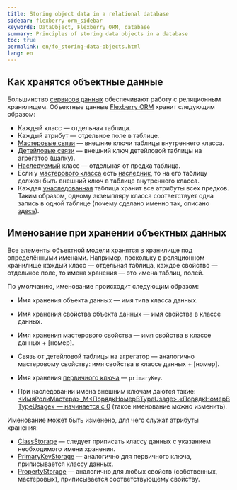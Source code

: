 ```yaml
---
title: Storing object data in a relational database
sidebar: flexberry-orm_sidebar
keywords: DataObject, Flexberry ORM, database
summary: Principles of storing data objects in a database
toc: true
permalink: en/fo_storing-data-objects.html
lang: en
---
```


## Как хранятся объектные данные

Большинство [сервисов данных](fo_data-service.html) обеспечивают работу с реляционным хранилищем.
Объектные данные [Flexberry ORM](fo_flexberry-orm.html) хранит следующим образом:

* Каждый класс — отдельная таблица. 
* Каждый атрибут — отдельное поле в таблице.
* [Мастеровые связи](fd_master-association.html) — внешние ключи таблицы внутреннего класса.
* [Детейловые связи](fo_detail-associations-properties.html) — внешний ключ детейловой таблицы на агрегатор (шапку).
* [Наследуемый](fo_inheritance.html) класс — отдельная от предка таблица.
* Если у [мастерового класса](fd_master-association.html) есть [наследник](fo_inheritance.html), то на его таблицу должен быть внешний ключ в таблице внутреннего класса.
* Каждая [унаследованная](fo_inheritance.html) таблица хранит все атрибуты всех предков. Таким образом, одному экземпляру класса соответствует одна запись в одной таблице (почему сделано именно так, описано [здесь](fo_inheritance.html)).

## Именование при хранении объектных данных

Все элементы объектной модели хранятся в хранилище под определёнными именами. Например, поскольку в реляционном хранилище каждый класс — отдельная таблица, каждое свойство — отдельное поле, то имена хранения — это имена таблиц, полей.

По умолчанию, именование происходит следующим образом:

* Имя хранения объекта данных — имя типа класса данных.
* Имя хранения свойства объекта данных — имя свойства в классе данных.
* Имя хранения мастерового свойства — имя свойства в классе данных + [номер]. 
* Связь от детейловой таблицы на агрегатор — аналогично мастеровому свойству: имя свойства в классе данных + [номер].

* Имя хранения [первичного ключа](fo_primary-keys-objects.html) — `primaryKey`.
* При наследовании имена внешним ключам даются такие: [<ИмяРолиМастера>_M<ПорядкНомерВTypeUsage>.«ПорядкНомерВTypeUsage» — начинается с 0](fo_type-usage.html) (такое именование можно изменить).

Именование может быть изменено, для чего служат атрибуты хранения:

* [ClassStorage](fd_data-classes.html) — следует приписать классу данных с указанием необходимого имени хранения.
* [PrimaryKeyStorage](fd_data-classes.html) — аналогично для первичного ключа, приписывается классу данных.
* [PropertyStorage](fo_attributes-class-data.html) — аналогично для любых свойств (собственных, мастеровых), приписывается соответствующему свойству.
